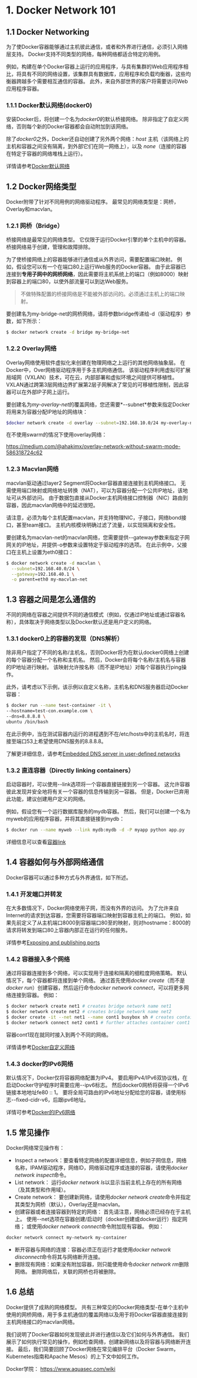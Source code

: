 # 1. Docker Network 101

## 1.1 Docker Networking
为了使Docker容器能够通过主机彼此通信，或者和外界进行通信，必须引入网络层支持。 Docker支持不同类型的网络，每种网络都适合特定的用例。

例如，构建在单个Docker容器上运行的应用程序，与具有集群的Web应用程序相比，将具有不同的网络设置，该集群具有数据库，应用程序和负载均衡器，这些均衡器跨越多个需要相互通信的容器。 此外，来自外部世界的客户将需要访问Web应用程序容器。

### 1.1.1 Docker默认网络(docker0)

安装Docker后，将创建一个名为*docker0*的默认桥接网络。 除非指定了自定义网络，否则每个新的Docker容器都会自动附加到该网络。

除了*docker0*之外，Docker还自动创建了另外两个网络：*host* 主机（该网络上的主机和容器之间没有隔离，到外部它们在同一网络上），以及 *none*（连接的容器在特定于容器的网络堆栈上运行）。

详情请参考[Docker默认网络](https://docs.docker.com/network/)

## 1.2 Docker网络类型
Docker附带了针对不同用例的网络驱动程序。 最常见的网络类型是：网桥，Overlay和macvlan。

### 1.2.1 网桥（Bridge）
桥接网络是最常见的网络类型。 它仅限于运行Docker引擎的单个主机中的容器。 桥接网络易于创建，管理和故障排除。

为了使桥接网络上的容器能够进行通信或从外界访问，需要配置端口映射。 例如，假设您可以有一个在端口80上运行Web服务的Docker容器。 由于此容器已连接到**专用子网中的网桥网络**，因此需要将主机系统上的端口（例如8000）映射到容器上的端口80，以使外部流量可以到达Web服务。

>不做特殊配置的桥接网络是不能被外部访问的。必须通过主机上的端口映射。

要创建名为my-bridge-net的网桥网络，请将参数bridge传递给-d（驱动程序）参数，如下所示：
```bash
$ docker network create -d bridge my-bridge-net
```

### 1.2.2 Overlay网络
Overlay网络使用软件虚拟化来创建在物理网络之上运行的其他网络抽象层。 在Docker中，Over网络驱动程序用于多主机网络通信。 该驱动程序利用虚拟可扩展局域网（VXLAN）技术，可在云，内部部署和虚拟环境之间提供可移植性。 VXLAN通过跨第3层网络边界扩展第2层子网解决了常见的可移植性限制，因此容器可以在外部IP子网上运行。

要创建名为*my-overlay-net*的覆盖网络，您还需要*--subnet*参数来指定Docker将用来为容器分配IP地址的网络块：
```bash
$docker network create -d overlay --subnet=192.168.10.0/24 my-overlay-net
```

在不使用swarm的情况下使用overlay网络：

https://medium.com/@ahakimx/overlay-network-without-swarm-mode-586318724c62

### 1.2.3 Macvlan网络
macvlan驱动通过layer2 Segment将Docker容器直接连接到主机网络接口。 无需使用端口映射或网络地址转换（NAT），可以为容器分配一个公共IP地址，该地址可从外部访问。 由于数据包直接从Docker主机网络接口控制器（NIC）路由到容器，因此macvlan网络中的延迟很短。

请注意，必须为每个主机配置macvlan，并支持物理NIC，子接口，网络bond接口，甚至team接口。 主机内核模块明确过滤了流量，以实现隔离和安全性。

要创建名为macvlan-net的macvlan网络，您需要提供--gateway参数来指定子网网关的IP地址，并提供-o参数来设置特定于驱动程序的选项。 在此示例中，父接口在主机上设置为eth0接口：

```bash
$ docker network create -d macvlan \
  --subnet=192.168.40.0/24 \
  --gateway=192.168.40.1 \
  -o parent=eth0 my-macvlan-net
```

## 1.3 容器之间是怎么通信的
不同的网络在容器之间提供不同的通信模式（例如，仅通过IP地址或通过容器名称），具体取决于网络类型以及Docker默认还是用户定义的网络。

### 1.3.1 docker0上的容器的发现（DNS解析）
除非用户指定了不同的名称/主机名，否则Docker将为在默认docker0网络上创建的每个容器分配一个名称和主机名。 然后，Docker会将每个名称/主机名与容器的IP地址进行映射。 该映射允许按名称（而不是IP地址）对每个容器执行ping操作。

此外，请考虑以下示例，该示例以自定义名称，主机名和DNS服务器启动Docker容器：
```bash
$ docker run --name test-container -it \
--hostname=test-con.example.com \
--dns=8.8.8.8 \
ubuntu /bin/bash
```

在此示例中，当在测试容器内运行的进程遇到不在/etc/hosts中的主机名时，将连接至端口53上希望使用DNS服务的8.8.8.8。

了解更详细信息，请参考[Embedded DNS server in user-defined networks](https://docs.docker.com/engine/userguide/networking/configure-dns/)

### 1.3.2 直连容器（Directly linking containers）
启动容器时，可以使用--link选项将一个容器直接链接到另一个容器。 这允许容器彼此发现并安全地将有关一个容器的信息传输到另一容器。 但是，Docker已弃用此功能，建议创建用户定义的网络。

例如，假设您有一个运行数据库服务的mydb容器。 然后，我们可以创建一个名为myweb的应用程序容器，并将其直接链接到mydb：

```bash
$ docker run --name myweb --link mydb:mydb -d -P myapp python app.py
```

详细信息可以查看[容器link](https://docs.docker.com/engine/userguide/networking/default_network/dockerlinks/)

## 1.4 容器如何与外部网络通信
Docker容器可以通过多种方式与外界通信，如下所述。

### 1.4.1 开发端口并转发
在大多数情况下，Docker网络使用子网，而没有外界的访问。 为了允许来自Internet的请求到达容器，您需要将容器端口映射到容器主机上的端口。 例如，如果先前定义了从主机端口8000到容器端口80至的映射，则对hostname：8000的请求将转发到端口80上容器内部正在运行的任何服务。

详情参考[Exposing and publishing ports](https://docs.docker.com/engine/userguide/networking/#exposing-and-publishing-ports)

### 1.4.2 容器接入多个网络

通过将容器连接到多个网络，可以实现用于连接和隔离的细粒度网络策略。 默认情况下，每个容器都将连接到单个网络。 通过首先使用*docker create*（而不是*docker run*）创建容器，然后运行命令*docker network connect*，可以将更多网络连接到容器。 例如：
```bash
$ docker network create net1 # creates bridge network name net1
$ docker network create net2 # creates bridge network name net2
$ docker create -it --net net1 --name cont1 busybox sh # creates container named cont1 attached to network net1
$ docker network connect net2 cont1 # further attaches container cont1 to network net2
```
容器cont1现在就同时接入到两个不同的网络。

详情请参考[Docker自定义网络](https://docs.docker.com/engine/userguide/networking/#user-defined-networks)

### 1.4.3 docker的IPv6网络
默认情况下，Docker仅将容器网络配置为IPv4。 要启用IPv4/IPv6双协议栈，在启动Docker守护程序时需要应用--ipv6标志。 然后docker0网桥将获得一个IPv6链接本地地址fe80 :: 1。 要将全局可路由的IPv6地址分配给您的容器，请使用标志--fixed-cidr-v6，后跟ipv6地址。

详情可参考[Docker的IPv6网络](https://docs.docker.com/engine/userguide/networking/default_network/ipv6/)

## 1.5 常见操作
Docker网络常见操作有：
- Inspect a network：要查看特定网络的配置详细信息，例如子网信息，网络名称，IPAM驱动程序，网络ID，网络驱动程序或连接的容器，请使用*docker network inspect*命令。
- List network： 运行*docker network ls*以显示当前主机上存在的所有网络（及其类型和作用域）。
- Create network： 要创建新网络，请使用*docker network create*命令并指定其类型为网桥（默认），Overlay还是macvlan。
- 创建容器或者连接容器到特定的网络： 首先请注意，网络必须已经存在于主机上。 使用--net选项在容器创建/启动时（docker创建或docker运行）指定网络； 或使用*docker network connect*命令附加现有容器。 例如：
```bash
docker network connect my-network my-container
```
- 断开容器与网络的连接：容器必须正在运行才能使用*docker network disconnect*命令将其与网络断开连接。
- 删除现有网络：如果没有附加容器，则只能使用命令*docker network rm*删除网络。 删除网络后，关联的网桥也将被删除。

## 1.6 总结

Docker提供了成熟的网络模型。 共有三种常见的Docker网络类型-在单个主机中使用的网桥网络，用于多主机通信的覆盖网络以及用于将Docker容器直接连接到主机网络接口的macvlan网络。

我们说明了Docker容器如何发现彼此并进行通信以及它们如何与外界通信。 我们展示了如何执行常见的操作，例如检查网络，创建新网络以及将容器与网络断开连接。 最后，我们简要回顾了Docker网络在常见编排平台（Docker Swarm，Kubernetes指南和Apache Mesos）的上下文中如何工作。

Docker学院： https://www.aquasec.com/wiki

